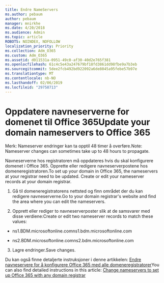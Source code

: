 ```yaml
---
title: Endre NameServers
ms.author: pebaum
author: pebaum
manager: mnirkhe
ms.date: 4/20/2018
ms.audience: Admin
ms.topic: article
ROBOTS: NOINDEX, NOFOLLOW
localization_priority: Priority
ms.collection: Adm_O365
ms.custom: Adm_O365
ms.assetid: d011531a-0951-49c0-af30-40d2e765f381
ms.openlocfilehash: 61c4c5e43a247679bf18fd3861dd98fbe9a7b3eb
ms.sourcegitcommit: 5dee2fcb492bd922092a6de8045a95febe57b97e
ms.translationtype: MT
ms.contentlocale: nb-NO
ms.lasthandoff: 02/06/2019
ms.locfileid: "29758713"
---
```

# <a name="update-your-domain-nameservers-to-office-365"></a><span data-ttu-id="70b9d-102">Oppdatere navneserverne for domenet til Office 365</span><span class="sxs-lookup"><span data-stu-id="70b9d-102">Update your domain nameservers to Office 365</span></span>

<span data-ttu-id="70b9d-103">Merk: Nameserver endringer kan ta opptil 48 timer å overføre.</span><span class="sxs-lookup"><span data-stu-id="70b9d-103">Note: Nameserver changes can sometimes take up to 48 hours to propagate.</span></span>
  
<span data-ttu-id="70b9d-p101">Navneserverne hos registratoren må oppdateres hvis du skal konfigurere domenet i Office 365. Opprette eller redigere navneserverpostene hos domeneregistratoren.</span><span class="sxs-lookup"><span data-stu-id="70b9d-p101">To set up your domain in Office 365, the nameservers at your registrar need to be updated. Create or edit your nameserver records at your domain registrar.</span></span>
  
1. <span data-ttu-id="70b9d-106">Gå til domeneregistratorens nettsted og finn området der du kan redigere navneserverne.</span><span class="sxs-lookup"><span data-stu-id="70b9d-106">Go to your domain registrar's website and find the area where you can edit the nameservers.</span></span>
    
2. <span data-ttu-id="70b9d-107">Opprett eller rediger to navneserverposter slik at de samsvarer med disse verdiene:</span><span class="sxs-lookup"><span data-stu-id="70b9d-107">Create or edit two nameserver records to match these values:</span></span>
    
  - <span data-ttu-id="70b9d-108">ns1.BDM.microsoftonline.com</span><span class="sxs-lookup"><span data-stu-id="70b9d-108">ns1.bdm.microsoftonline.com</span></span>
    
  - <span data-ttu-id="70b9d-109">ns2.BDM.microsoftonline.com</span><span class="sxs-lookup"><span data-stu-id="70b9d-109">ns2.bdm.microsoftonline.com</span></span>
    
3. <span data-ttu-id="70b9d-110">Lagre endringer.</span><span class="sxs-lookup"><span data-stu-id="70b9d-110">Save changes.</span></span>
    
<span data-ttu-id="70b9d-111">Du kan også finne detaljerte instruksjoner i denne artikkelen: [Endre navneservere for å konfigurere Office 365 med alle domeneregistratorer](https://support.office.com/article/Change-nameservers-at-any-domain-registrar-to-set-up-Office-365-a8b487a9-2a45-4581-9dc4-5d28a47010a2.aspx)</span><span class="sxs-lookup"><span data-stu-id="70b9d-111">You can also find detailed instructions in this article: [Change nameservers to set up Office 365 with any domain registrar](https://support.office.com/article/Change-nameservers-at-any-domain-registrar-to-set-up-Office-365-a8b487a9-2a45-4581-9dc4-5d28a47010a2.aspx)</span></span>
  

